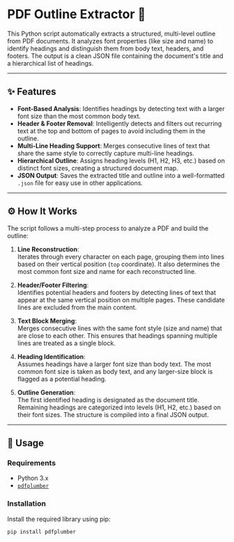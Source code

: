 # PDF Outline Extractor 📑

This Python script automatically extracts a structured, multi-level outline from PDF documents. It analyzes font properties (like size and name) to identify headings and distinguish them from body text, headers, and footers. The output is a clean JSON file containing the document's title and a hierarchical list of headings.

---

## ✨ Features

- **Font-Based Analysis**: Identifies headings by detecting text with a larger font size than the most common body text.
- **Header & Footer Removal**: Intelligently detects and filters out recurring text at the top and bottom of pages to avoid including them in the outline.
- **Multi-Line Heading Support**: Merges consecutive lines of text that share the same style to correctly capture multi-line headings.
- **Hierarchical Outline**: Assigns heading levels (H1, H2, H3, etc.) based on distinct font sizes, creating a structured document map.
- **JSON Output**: Saves the extracted title and outline into a well-formatted `.json` file for easy use in other applications.

---

## ⚙️ How It Works

The script follows a multi-step process to analyze a PDF and build the outline:

1. **Line Reconstruction**:  
   Iterates through every character on each page, grouping them into lines based on their vertical position (`top` coordinate). It also determines the most common font size and name for each reconstructed line.

2. **Header/Footer Filtering**:  
   Identifies potential headers and footers by detecting lines of text that appear at the same vertical position on multiple pages. These candidate lines are excluded from the main content.

3. **Text Block Merging**:  
   Merges consecutive lines with the same font style (size and name) that are close to each other. This ensures that headings spanning multiple lines are treated as a single block.

4. **Heading Identification**:  
   Assumes headings have a larger font size than body text. The most common font size is taken as body text, and any larger-size block is flagged as a potential heading.

5. **Outline Generation**:  
   The first identified heading is designated as the document title. Remaining headings are categorized into levels (H1, H2, etc.) based on their font sizes. The structure is compiled into a final JSON output.

---

## 🚀 Usage

### Requirements

- Python 3.x
- [`pdfplumber`](https://github.com/jsvine/pdfplumber)

### Installation

Install the required library using pip:

```bash
pip install pdfplumber
